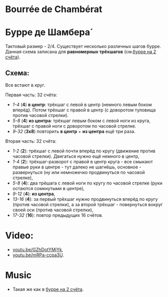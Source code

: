 Bourrée de Chambérat
===============
# Бурре де Шамбера́

Тактовый размер - 2/4. Существует несколько различных шагов бурре. Данная схема записана для **равномерных трёхшагов** (см.[бурре на 2 счёта](bourree-2-temps.md)). 

## Схема:

Все встают в круг.

Первая часть: 32 счёта:

- _1-4_ (**4**) **в центр**: трёхшаг с левой в центр (немного левым боком вперёд). Потом трёхшаг с правой в центр (с доворотом туловища против часовой стрелки).
- _5-8_ (**4**) **из центра**: трёхшаг левым боком с левой ноги из круга, трёхшаг с правой ноги с доворотом по часовой стрелке.
- _9-32_ (**3х8**) повторить **в центр** + **из центра** ещё три раза.

Вторая часть: 32 счёта:

- _1-2_ (**2**): трёхшаг с левой почти вперёд по кругу (движение против часовой стрелки). Двигаться нужно ещё немного в центр,
- _1-4_ (**2**): трёхшаг-разворот с правой в центр круга - все смыкают правые руки в центре - тут далеко не шагнёшь, основное - развернуться (ну или немножечко продвинуться по часовой стрелке),
- _5-8_ (**4**): два трёшага с левой ноги по кругу по часовой стрелке (руки остаются сомкнутыми в центре),
- _9-12_ (**4**): **из центра**,
- _13-16_ (**4**): за первый трёхшаг нужно продвинуться вперёд по кругу (против часовой стрелки), а за второй трёхшаг - повернуться вокруг своей оси (против часовой стрелки),
- _17-32_ (**16**): повтор предыдущих 16 счётов.

Video:
======
- [youtu.be/GZhDotYMjYk](https://www.youtube.com/watch?v=GZhDotYMjYk),
- [youtu.be/mRPa-ccpa3U](https://www.youtube.com/watch?v=mRPa-ccpa3U).

Music
=====
- Такая же как в [бурре на 2 счёта](bourree-2-temps.md).
